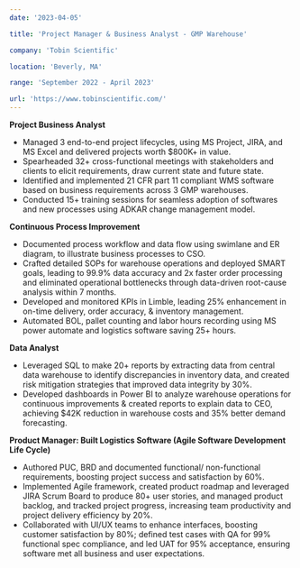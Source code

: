 ```yaml
---
date: '2023-04-05'

title: 'Project Manager & Business Analyst - GMP Warehouse'

company: 'Tobin Scientific'

location: 'Beverly, MA'

range: 'September 2022 - April 2023'

url: 'https://www.tobinscientific.com/'
---
```

**Project Business Analyst**

- Managed 3 end-to-end project lifecycles, using MS Project, JIRA, and MS Excel and delivered projects worth $800K+ in value.
- Spearheaded 32+ cross-functional meetings with stakeholders and clients to elicit requirements, draw current state and future state. 
- Identified and implemented 21 CFR part 11 compliant WMS software based on business requirements  across 3 GMP warehouses.
- Conducted 15+ training sessions for seamless adoption of softwares and new processes using ADKAR change management model.

**Continuous Process Improvement**
- Documented process workflow and data flow using swimlane and ER diagram, to illustrate business processes to CSO.
- Crafted detailed SOPs for warehouse operations and deployed  SMART goals, leading to 99.9% data accuracy and 2x faster order processing and eliminated operational bottlenecks through data-driven root-cause analysis  within 7 months.
- Developed and monitored KPIs in Limble, leading 25% enhancement in on-time delivery, order accuracy, & inventory management. 
- Automated BOL, pallet counting and labor hours recording using MS power automate and logistics software saving 25+ hours.

**Data Analyst**

- Leveraged SQL to make 20+ reports by extracting data from central data warehouse to identify discrepancies in inventory data, and created risk mitigation strategies that improved data integrity by 30%.
- Developed dashboards in Power BI to analyze warehouse operations for continuous improvements & created reports to explain data to CEO, achieving $42K reduction in warehouse costs and 35% better demand forecasting.

**Product Manager: Built Logistics Software (Agile Software Development Life Cycle)**
- Authored PUC, BRD and documented functional/ non-functional requirements, boosting project success and satisfaction by 60%.
- Implemented Agile framework, created product roadmap and leveraged JIRA Scrum Board to produce 80+ user stories, and managed product backlog, and tracked project progress, increasing team productivity and project delivery efficiency by 20%.
- Collaborated with UI/UX teams to enhance interfaces, boosting customer satisfaction by 80%; defined test cases with QA for 99% functional spec compliance, and led UAT for 95% acceptance, ensuring software met all business and user expectations.


